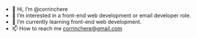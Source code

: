 - 👋 Hi, I’m @corrinchere
- 👀 I’m interested in a front-end web development or email developer role.
- 🌱 I’m currently learning front-end web development.
- 📫 How to reach me corrinchere@gmail.com 

<!---
corrinchere/corrinchere is a ✨ special ✨ repository because its `README.md` (this file) appears on your GitHub profile.
You can click the Preview link to take a look at your changes.
--->
